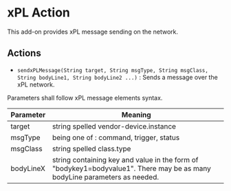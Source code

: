 # xPL Action

This add-on provides xPL message sending on the network.

## Actions

* `sendxPLMessage(String target, String msgType, String msgClass, String bodyLine1, String bodyLine2 ...)` : Sends a message over the xPL network. 

Parameters shall follow xPL message elements syntax.

| Parameter | Meaning |
|-----------|---------|
| target | string spelled vendor-device.instance |
| msgType | being one of : command, trigger, status |
| msgClass | string spelled class.type |
| bodyLineX | string containing key and value in the form of "bodykey1=bodyvalue1".  There may be as many bodyLine parameters as needed. |
